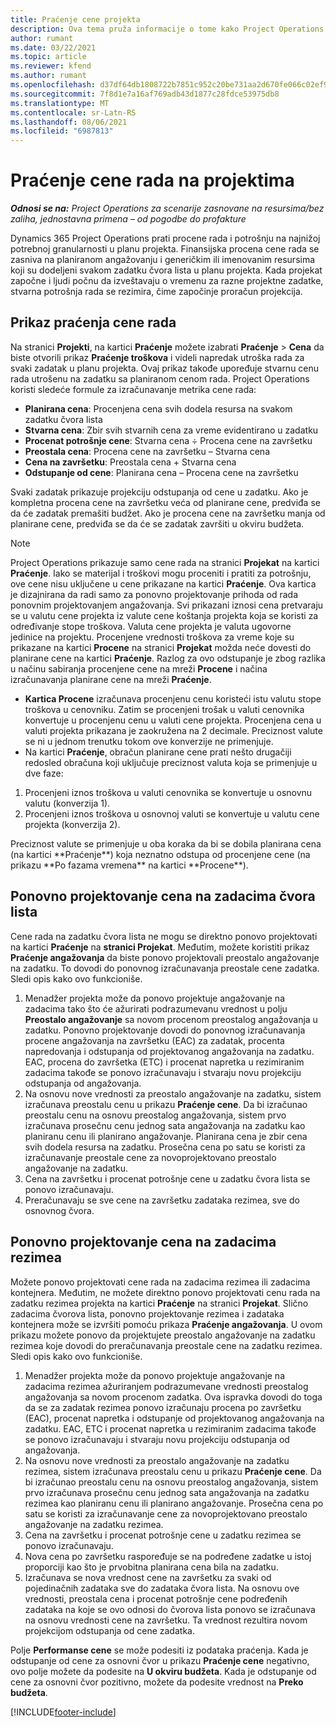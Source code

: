 ```yaml
---
title: Praćenje cene projekta
description: Ova tema pruža informacije o tome kako Project Operations prati napredak u odnosu na cenu rada i potrošnju na projektu.
author: rumant
ms.date: 03/22/2021
ms.topic: article
ms.reviewer: kfend
ms.author: rumant
ms.openlocfilehash: d37df64db1808722b7851c952c20be731aa2d670fe066c02ef90386712487407
ms.sourcegitcommit: 7f8d1e7a16af769adb43d1877c28fdce53975db8
ms.translationtype: MT
ms.contentlocale: sr-Latn-RS
ms.lasthandoff: 08/06/2021
ms.locfileid: "6987813"
---
```

# <a name="labor-cost-tracking-on-projects"></a>Praćenje cene rada na projektima

_**Odnosi se na:** Project Operations za scenarije zasnovane na resursima/bez zaliha, jednostavna primena – od pogodbe do profakture_

Dynamics 365 Project Operations prati procene rada i potrošnju na najnižoj potrebnoj granularnosti u planu projekta. Finansijska procena cene rada se zasniva na planiranom angažovanju i generičkim ili imenovanim resursima koji su dodeljeni svakom zadatku čvora lista u planu projekta. Kada projekat započne i ljudi počnu da izveštavaju o vremenu za razne projektne zadatke, stvarna potrošnja rada se rezimira, čime započinje proračun projekcija.

## <a name="labor-cost-tracking-view"></a>Prikaz praćenja cene rada

Na stranici **Projekti**, na kartici **Praćenje** možete izabrati **Praćenje** > **Cena** da biste otvorili prikaz **Praćenje troškova** i videli napredak utroška rada za svaki zadatak u planu projekta. Ovaj prikaz takođe upoređuje stvarnu cenu rada utrošenu na zadatku sa planiranom cenom rada. Project Operations koristi sledeće formule za izračunavanje metrika cene rada:

- **Planirana cena**: Procenjena cena svih dodela resursa na svakom zadatku čvora lista
- **Stvarna cena**: Zbir svih stvarnih cena za vreme evidentirano u zadatku
- **Procenat potrošnje cene**: Stvarna cena ÷ Procena cene na završetku
- **Preostala cena**: Procena cene na završetku – Stvarna cena
- **Cena na završetku**: Preostala cena + Stvarna cena
- **Odstupanje od cene**: Planirana cena – Procena cene na završetku

Svaki zadatak prikazuje projekciju odstupanja od cene u zadatku. Ako je kompletna procena cene na završetku veća od planirane cene, predviđa se da će zadatak premašiti budžet. Ako je procena cene na završetku manja od planirane cene, predviđa se da će se zadatak završiti u okviru budžeta.

>[!NOTE]
> Project Operations prikazuje samo cene rada na stranici **Projekat** na kartici **Praćenje**. Iako se materijal i troškovi mogu proceniti i pratiti za potrošnju, ove cene nisu uključene u cene prikazane na kartici **Praćenje**. Ova kartica je dizajnirana da radi samo za ponovno projektovanje prihoda od rada ponovnim projektovanjem angažovanja.
Svi prikazani iznosi cena pretvaraju se u valutu cene projekta iz valute cene koštanja projekta koja se koristi za određivanje stope troškova. Valuta cene projekta je valuta ugovorne jedinice na projektu. Procenjene vrednosti troškova za vreme koje su prikazane na kartici **Procene** na stranici **Projekat** možda neće dovesti do planirane cene na kartici **Praćenje**. Razlog za ovo odstupanje je zbog razlika u načinu sabiranja procenjene cene na mreži **Procene** i načina izračunavanja planirane cene na mreži **Praćenje**. 
>
> - **Kartica Procene** izračunava procenjenu cenu koristeći istu valutu stope troškova u cenovniku. Zatim se procenjeni trošak u valuti cenovnika konvertuje u procenjenu cenu u valuti cene projekta. Procenjena cena u valuti projekta prikazana je zaokružena na 2 decimale. Preciznost valute se ni u jednom trenutku tokom ove konverzije ne primenjuje. 
> - Na kartici **Praćenje**, obračun planirane cene prati nešto drugačiji redosled obračuna koji uključuje preciznost valuta koja se primenjuje u dve faze: 
   ><ol>
   ><li>Procenjeni iznos troškova u valuti cenovnika se konvertuje u osnovnu valutu (konverzija 1).</li>
   ><li>Procenjeni iznos troškova u osnovnoj valuti se konvertuje u valutu cene projekta (konverzija 2). </li>
   ></ol>
   >Preciznost valute se primenjuje u oba koraka da bi se dobila planirana cena (na kartici **Praćenje**) koja neznatno odstupa od procenjene cene (na prikazu **Po fazama vremena** na kartici **Procene**). 
   
## <a name="reprojecting-costs-on-leaf-node-tasks"></a>Ponovno projektovanje cena na zadacima čvora lista

Cene rada na zadatku čvora lista ne mogu se direktno ponovo projektovati na kartici **Praćenje** na **stranici Projekat**. Međutim, možete koristiti prikaz **Praćenje angažovanja** da biste ponovo projektovali preostalo angažovanje na zadatku. To dovodi do ponovnog izračunavanja preostale cene zadatka. Sledi opis kako ovo funkcioniše.

1. Menadžer projekta može da ponovo projektuje angažovanje na zadacima tako što će ažurirati podrazumevanu vrednost u polju **Preostalo angažovanje** sa novom procenom preostalog angažovanja u zadatku. Ponovno projektovanje dovodi do ponovnog izračunavanja procene angažovanja na završetku (EAC) za zadatak, procenta napredovanja i odstupanja od projektovanog angažovanja na zadatku. EAC, procena do završetka (ETC) i procenat napretka u rezimiranim zadacima takođe se ponovo izračunavaju i stvaraju novu projekciju odstupanja od angažovanja.
2. Na osnovu nove vrednosti za preostalo angažovanje na zadatku, sistem izračunava preostalu cenu u prikazu **Praćenje cene**. Da bi izračunao preostalu cenu na osnovu preostalog angažovanja, sistem prvo izračunava prosečnu cenu jednog sata angažovanja na zadatku kao planiranu cenu ili planirano angažovanje. Planirana cena je zbir cena svih dodela resursa na zadatku. Prosečna cena po satu se koristi za izračunavanje preostale cene za novoprojektovano preostalo angažovanje na zadatku.
3. Cena na završetku i procenat potrošnje cene u zadatku čvora lista se ponovo izračunavaju.
4. Preračunavaju se sve cene na završetku zadataka rezimea, sve do osnovnog čvora.

## <a name="reprojecting-costs-on-summary-tasks"></a>Ponovno projektovanje cena na zadacima rezimea

Možete ponovo projektovati cene rada na zadacima rezimea ili zadacima kontejnera. Međutim, ne možete direktno ponovo projektovati cenu rada na zadatku rezimea projekta na kartici **Praćenje** na stranici **Projekat**. Slično zadacima čvorova lista, ponovno projektovanje rezimea i zadataka kontejnera može se izvršiti pomoću prikaza **Praćenje angažovanja**. U ovom prikazu možete ponovo da projektujete preostalo angažovanje na zadatku rezimea koje dovodi do preračunavanja preostale cene na zadatku rezimea. Sledi opis kako ovo funkcioniše.

1. Menadžer projekta može da ponovo projektuje angažovanje na zadacima rezimea ažuriranjem podrazumevane vrednosti preostalog angažovanja sa novom procenom zadatka. Ova ispravka dovodi do toga da se za zadatak rezimea ponovo izračunaju procena po završetku (EAC), procenat napretka i odstupanje od projektovanog angažovanja na zadatku. EAC, ETC i procenat napretka u rezimiranim zadacima takođe se ponovo izračunavaju i stvaraju novu projekciju odstupanja od angažovanja.
2. Na osnovu nove vrednosti za preostalo angažovanje na zadatku rezimea, sistem izračunava preostalu cenu u prikazu **Praćenje cene**. Da bi izračunao preostalu cenu na osnovu preostalog angažovanja, sistem prvo izračunava prosečnu cenu jednog sata angažovanja na zadatku rezimea kao planiranu cenu ili planirano angažovanje. Prosečna cena po satu se koristi za izračunavanje cene za novoprojektovano preostalo angažovanje na zadatku rezimea.
3. Cena na završetku i procenat potrošnje cene u zadatku rezimea se ponovo izračunavaju.
4. Nova cena po završetku raspoređuje se na podređene zadatke u istoj proporciji kao što je prvobitna planirana cena bila na zadatku.
5. Izračunava se nova vrednost cene na završetku za svaki od pojedinačnih zadataka sve do zadataka čvora lista. Na osnovu ove vrednosti, preostala cena i procenat potrošnje cene podređenih zadataka na koje se ovo odnosi do čvorova lista ponovo se izračunava na osnovu vrednosti cene na završetku. Ta vrednost rezultira novom projekcijom odstupanja od cene zadatka. 


Polje **Performanse cene** se može podesiti iz podataka praćenja. Kada je odstupanje od cene za osnovni čvor u prikazu **Praćenje cene** negativno, ovo polje možete da podesite na **U okviru budžeta**. Kada je odstupanje od cene za osnovni čvor pozitivno, možete da podesite vrednost na **Preko budžeta**.


[!INCLUDE[footer-include](../includes/footer-banner.md)]
